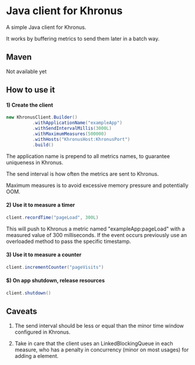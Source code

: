 Java client for Khronus
=======================

A simple Java client for Khronus.

It works by buffering metrics to send them later in a batch way.

## Maven

Not available yet

## How to use it

#### 1) Create the client
```java
new KhronusClient.Builder()
          .withApplicationName("exampleApp")
          .withSendIntervalMillis(3000L)
          .withMaximumMeasures(500000)
          .withHosts("KhronusHost:KhronusPort")
          .build()
```
The application name is prepend to all metrics names, to guarantee uniqueness in Khronus.

The send interval is how often the metrics are sent to Khronus.

Maximum measures is to avoid excessive memory pressure and potentially OOM.

#### 2) Use it to measure a timer
```java
client.recordTime("pageLoad", 300L)
```
This will push to Khronus a metric named "exampleApp:pageLoad" with a measured value of 300 milliseconds. If the event occurs previously use an overloaded method to pass the specific timestamp.

#### 3) Use it to measure a counter
```java
client.incrementCounter("pageVisits")
```

#### $) On app shutdown, release resources
```java
client.shutdown()
```

## Caveats 

1) The send interval should be less or equal than the minor time window configured in Khronus.

2) Take in care that the client uses an LinkedBlockingQueue in each measure, who has a penalty in concurrency (minor on most usages) for adding a element.
